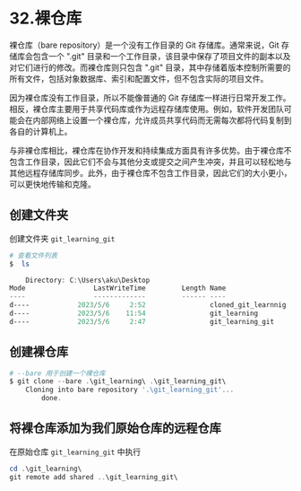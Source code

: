 # 32.裸仓库

裸仓库（bare repository）是一个没有工作目录的 Git 存储库。通常来说，Git 存储库会包含一个 ".git" 目录和一个工作目录，该目录中保存了项目文件的副本以及对它们进行的修改。而裸仓库则只包含 ".git" 目录，其中存储着版本控制所需要的所有文件，包括对象数据库、索引和配置文件，但不包含实际的项目文件。

因为裸仓库没有工作目录，所以不能像普通的 Git 存储库一样进行日常开发工作。相反，裸仓库主要用于共享代码库或作为远程存储库使用。例如，软件开发团队可能会在内部网络上设置一个裸仓库，允许成员共享代码而无需每次都将代码复制到各自的计算机上。

与非裸仓库相比，裸仓库在协作开发和持续集成方面具有许多优势。由于裸仓库不包含工作目录，因此它们不会与其他分支或提交之间产生冲突，并且可以轻松地与其他远程存储库同步。此外，由于裸仓库不包含工作目录，因此它们的大小更小，可以更快地传输和克隆。

## 创建文件夹

创建文件夹 `git_learning_git`

```powershell
# 查看文件列表
$  ls

    Directory: C:\Users\aku\Desktop
Mode                 LastWriteTime         Length Name
----                 -------------         ------ ----
d----            2023/5/6     2:52                cloned_git_learnnig
d----            2023/5/6    11:54                git_learning
d----            2023/5/6     2:47                git_learning_git
```

## 创建裸仓库

```powershell
# --bare 用于创建一个裸仓库
$ git clone --bare .\git_learning\ .\git_learning_git\
    Cloning into bare repository '.\git_learning_git'...
        done.
```

## 将裸仓库添加为我们原始仓库的远程仓库

在原始仓库 `git_learning_git` 中执行

```powershell
cd .\git_learning\
git remote add shared ..\git_learning_git\
```
